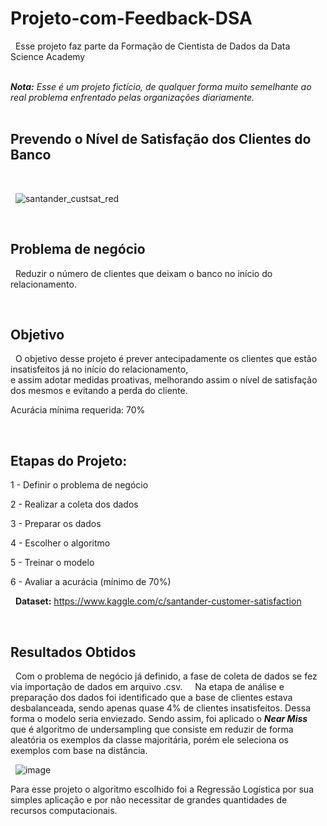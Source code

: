 # Projeto-com-Feedback-DSA

&nbsp;
Esse projeto faz parte da Formação de Cientista de Dados da Data Science Academy  
&nbsp;

***Nota:*** *Esse é um projeto fictício, de qualquer forma muito semelhante ao real problema enfrentado pelas organizações diariamente.*  
&nbsp;


## Prevendo o Nível de Satisfação dos Clientes do Banco  
&nbsp;





&nbsp;
![santander_custsat_red](https://user-images.githubusercontent.com/66925229/163041135-8e8661b1-c4e3-4d0f-80df-bd4c29ce96a4.png)
&nbsp;




&nbsp;
## Problema de negócio  
&nbsp;
Reduzir o número de clientes que deixam o banco no início do relacionamento.  

&nbsp;
## Objetivo
&nbsp;
O objetivo desse projeto é prever antecipadamente os clientes que estão insatisfeitos já no início do relacionamento,   
e assim adotar medidas proativas, melhorando assim o nível de satisfação dos mesmos e evitando a perda do cliente.   

Acurácia mínima requerida: 70%  

&nbsp;
## Etapas do Projeto:

1 - Definir o problema de negócio

2 - Realizar a coleta dos dados

3 - Preparar os dados

4 - Escolher o algoritmo

5 - Treinar o modelo

6 - Avaliar a acurácia (mínimo de 70%)


&nbsp;
**Dataset:** https://www.kaggle.com/c/santander-customer-satisfaction


&nbsp;
## Resultados Obtidos
&nbsp;
Com o problema de negócio já definido, a fase de coleta de dados se fez via importação de dados em arquivo .csv.
&nbsp;
&nbsp;
Na etapa de análise e preparação dos dados foi identificado que a base de clientes estava desbalanceada, sendo apenas quase 4% de clientes insatisfeitos.
Dessa forma o modelo seria enviezado. Sendo assim, foi aplicado o ***Near Miss*** que é algoritmo de undersampling que consiste em reduzir de forma aleatória os exemplos da classe majoritária, porém ele seleciona os exemplos com base na distância.
&nbsp;

&nbsp;
![image](https://user-images.githubusercontent.com/66925229/163063511-0e7c3b46-9b09-4a54-b62a-265448df491a.png)
&nbsp;


Para esse projeto o algoritmo escolhido foi a Regressão Logística por sua simples aplicação e por não necessitar de grandes 
quantidades de recursos computacionais. 






